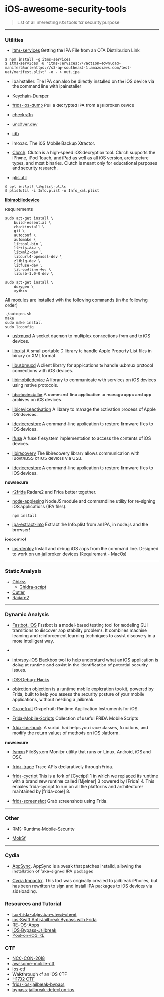 # iOS-awesome-security-tools
> List of all interesting iOS tools for security purpose
---


### Utilities

- [itms-services](https://www.npmjs.com/package/itms-services) Getting the IPA File from an OTA Distribution Link

```shell
$ npm install -g itms-services
$ itms-services -u "itms-services://?action=download-manifest&url=https://s3-ap-southeast-1.amazonaws.com/test-uat/manifest.plist" -o - > out.ipa
```

- [ipainstaller](https://github.com/autopear/ipainstaller). The IPA can also be directly installed on the iOS device via the command line with ipainstaller

- [Keychain-Dumper](https://github.com/ptoomey3/Keychain-Dumper)

- [frida-ios-dump](https://github.com/AloneMonkey/frida-ios-dump) Pull a decrypted IPA from a jailbroken device

- [checkra1n](https://github.com/checkra1n)

- [unc0ver.dev](https://unc0ver.dev/)

- [idb](https://github.com/dmayer/idb) 

- [imobax](https://github.com/Siguza/imobax). The iOS Mobile Backup Xtractor.

- [Clutch](https://github.com/KJCracks/Clutch). Clutch is a high-speed iOS decryption tool. Clutch supports the iPhone, iPod Touch, and iPad as well as all iOS version, architecture types, and most binaries. Clutch is meant only for educational purposes and security research.

- [plistutil]() 
```shell
$ apt install libplist-utils
$ plistutil -i Info.plist -o Info_xml.plist
```




**[libimobiledevice](https://libimobiledevice.org/)**

Requirements

```shell
sudo apt-get install \
	build-essential \
	checkinstall \
	git \
	autoconf \
	automake \
	libtool-bin \
    libzip-dev \
    libxml2-dev \
	libcurl4-openssl-dev \
    zlib1g-dev \
    libfuse-dev \
	libreadline-dev \
	libusb-1.0-0-dev \
```

```shell
sudo apt-get install \
	doxygen \
	cython
```

All modules are installed with the  following commands (in the following order)


```shell
./autogen.sh
make
sudo make install
sudo ldconfig 
```
- [usbmuxd](https://github.com/libimobiledevice/usbmuxd) A socket daemon to multiplex connections from and to iOS devices.

- [libplist](https://github.com/libimobiledevice/libplist) A small portable C library to handle Apple Property List files in binary or XML format.

- [libusbmuxd](https://github.com/libimobiledevice/libusbmuxd) A client library for applications to handle usbmux protocol connections with iOS devices.

- [libimobiledevice](https://github.com/libimobiledevice/libimobiledevice) A library to communicate with services on iOS devices using native protocols.

- [ideviceinstaller](https://github.com/libimobiledevice/ideviceinstaller) A command-line application to manage apps and app archives on iOS devices.

- [libideviceactivation](https://github.com/libimobiledevice/libideviceactivation) A library to manage the activation process of Apple iOS devices.

- [idevicerestore](https://github.com/libimobiledevice/idevicerestore) A command-line application to restore firmware files to iOS devices.

- [ifuse](https://github.com/libimobiledevice/ifuse) A fuse filesystem implementation to access the contents of iOS devices.

- [libirecovery](https://github.com/libimobiledevice/libirecovery) The libirecovery library allows communication with iBoot/iBSS of iOS devices via USB.

- [idevicerestore](https://github.com/libimobiledevice/idevicerestore) A command-line application to restore firmware files to iOS devices.




**nowsecure**

- [r2frida](https://github.com/nowsecure/r2frida) Radare2 and Frida better together.

- [node-applesing](https://github.com/nowsecure/node-applesign) NodeJS module and commandline utility for re-signing iOS applications (IPA files).

    ```npm install```

- [ipa-extract-info](https://github.com/nowsecure/ipa-extract-info) Extract the Info.plist from an IPA, in node.js and the browser!

**ioscontrol**
- [ios-deploy](https://github.com/ios-control/ios-deploy) Install and debug iOS apps from the command line. Designed to work on un-jailbroken devices (Requirement - MacOs)



---
### Static Analysis

- [Ghidra](https://ghidra-sre.org/)
	- [Ghidra-script](https://github.com/ghidraninja/ghidra_scripts) 
- [Cutter](https://cutter.re/)
- [Radare2](https://rada.re/n/)

---
### Dynamic Analysis
- [Fastbot_iOS](https://github.com/bytedance/Fastbot_iOS) Fastbot is a model-based testing tool for modeling GUI transitions to discover app stability problems. It combines machine learning and reinforcement learning techniques to assist discovery in a more intelligent way.
- 
- [introspy-iOS](https://github.com/iSECPartners/Introspy-iOS) Blackbox tool to help understand what an iOS application is doing at runtime and assist in the identification of potential security issues.

- [iOS-Debug-Hacks](https://github.com/aozhimin/iOS-Debug-Hacks)

- [objection](https://github.com/sensepost/objection) objection is a runtime mobile exploration toolkit, powered by Frida, built to help you assess the security posture of your mobile applications, without needing a jailbreak.

- [Grapefruit](https://github.com/ChiChou/grapefruit) Grapefruit: Runtime Application Instruments for iOS.

- [Frida-Mobile-Scripts](https://github.com/m0bilesecurity/Frida-Mobile-Scripts) Collection of useful FRIDA Mobile Scripts

- [frida-ios-hook](https://github.com/noobpk/frida-ios-hook). A script that helps you trace classes, functions, and modify the return values of methods on iOS platform.




**nowsecure**
- [fsmon](https://github.com/nowsecure/fsmon) FileSystem Monitor utility that runs on Linux, Android, iOS and OSX.

- [frida-trace](https://github.com/nowsecure/frida-trace) Trace APIs declaratively through Frida.

- [frida-cycript](https://github.com/nowsecure/frida-cycript) This is a fork of [Cycript] 1 in which we replaced its runtime with a brand new runtime called [Mjølner] 3 powered by [Frida] 4. This enables frida-cycript to run on all the platforms and architectures maintained by [frida-core] 8.

- [frida-screenshot](https://github.com/nowsecure/frida-screenshot) Grab screenshots using Frida.



--- 
### Other
- [RMS-Runtime-Mobile-Security](https://github.com/m0bilesecurity/RMS-Runtime-Mobile-Security)

- [MobSf](https://github.com/MobSF/Mobile-Security-Framework-MobSF)

---
### Cydia
- [AppSync](https://cydia.akemi.ai/?page/net.angelxwind.appsyncunified). AppSync is a tweak that patches installd, allowing the installation of fake-signed IPA packages

- [Cydia Impactor](http://www.cydiaimpactor.com/). This tool was originally created to
jailbreak iPhones, but has been rewritten to sign and install IPA packages to iOS devices via sideloading.


### Resources and Tutorial

- [ios-frida-objection-cheat-sheet](https://www.virtuesecurity.com/kb/ios-frida-objection-pentesting-cheat-sheet/)
- [ios-Swift Anti-Jailbreak Bypass with Frida](https://syrion.me/blog/ios-swift-antijailbreak-bypass-frida/)
- [RE-iOS-Apps](https://github.com/ivRodriguezCA/RE-iOS-Apps)
- [iOS-Bypass-Jailbreak](https://philkeeble.com/ios/reverse-engineering/iOS-Bypass-Jailbreak/)
- [Post-on-iOS-RE](https://philkeeble.com/categories/#ios)

### CTF
- [NCC-CON-2018](https://ch1kpee.com/2018/01/08/ncc-con-2018-ios-ctf-solutions/)
- [awesome-mobile-ctf](https://github.com/xtiankisutsa/awesome-mobile-CTF)
- [ios-ctf](https://www.ivrodriguez.com/mobile-ctf/)
- [Walkthrough of an iOS CTF](https://www.optiv.com/explore-optiv-insights/source-zero/walkthrough-ios-ctf)
- [H1702 CTF](http://redgetan.cc/h1_702-ctf-reversing-ios-android-arm-writeup/)
- [frida-ios-jailbreak-bypass](https://syrion.me/blog/ios-swift-antijailbreak-bypass-frida/)
- [bypass-jailbreak-detection-ios](https://blog.attify.com/bypass-jailbreak-detection-frida-ios-applications/)

